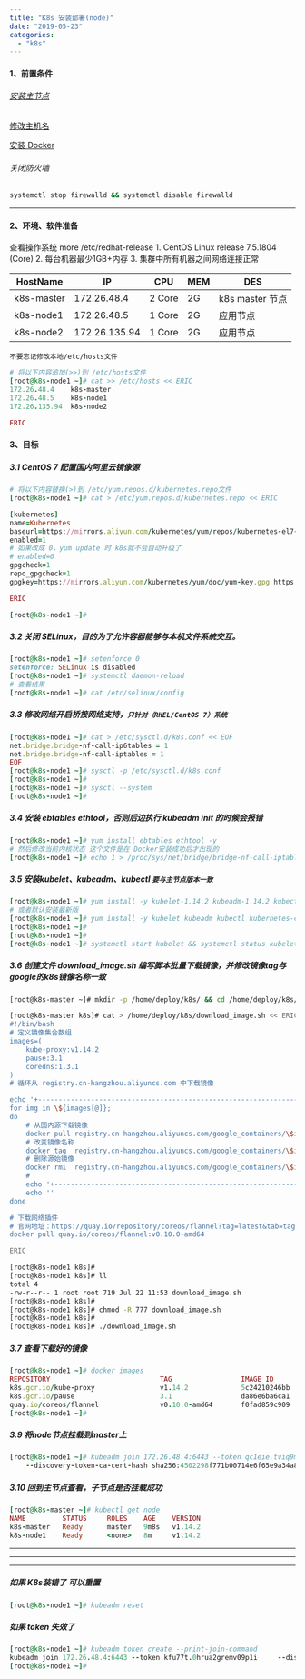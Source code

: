 ```yaml
---
title: "K8s 安装部署(node)"
date: "2019-05-23"
categories: 
  - "k8s"
---
```


#### 1、前置条件

###### [安装主节点](k8s-%E5%AE%89%E8%A3%85%E9%83%A8%E7%BD%B2 "安装主节点")

[修改主机名](linux-%E4%BF%AE%E6%94%B9%E4%B8%BB%E6%9C%BA%E5%90%8D "修改主机名")

[安装 Docker](%E5%AE%89%E8%A3%85-docker "安装 Docker")

###### 关闭防火墙

```ruby
systemctl stop firewalld && systemctl disable firewalld
```

* * *

#### 2、环境、软件准备

查看操作系统 more /etc/redhat-release 1. CentOS Linux release 7.5.1804 (Core) 2. 每台机器最少1GB+内存 3. 集群中所有机器之间网络连接正常

| HostName | IP | CPU | MEM | DES |
| --- | --- | --- | --- | --- |
| k8s-master | 172.26.48.4 | 2 Core | 2G | k8s master 节点 |
| k8s-node1 | 172.26.48.5 | 1 Core | 2G | 应用节点 |
| k8s-node2 | 172.26.135.94 | 1 Core | 2G | 应用节点 |

`不要忘记修改本地/etc/hosts文件`

```ruby
# 将以下内容追加(>>)到 /etc/hosts文件
[root@k8s-node1 ~]# cat >> /etc/hosts << ERIC
172.26.48.4    k8s-master
172.26.48.5    k8s-node1
172.26.135.94  k8s-node2

ERIC

```

#### 3、目标

##### 3.1 CentOS 7 配置国内阿里云镜像源

```ruby
# 将以下内容替换(>)到 /etc/yum.repos.d/kubernetes.repo文件
[root@k8s-node1 ~]# cat > /etc/yum.repos.d/kubernetes.repo << ERIC

[kubernetes]
name=Kubernetes
baseurl=https://mirrors.aliyun.com/kubernetes/yum/repos/kubernetes-el7-x86_64/
enabled=1
# 如果改成 0，yum update 时 k8s就不会自动升级了
# enabled=0
gpgcheck=1
repo_gpgcheck=1
gpgkey=https://mirrors.aliyun.com/kubernetes/yum/doc/yum-key.gpg https://mirrors.aliyun.com/kubernetes/yum/doc/rpm-package-key.gpg

ERIC

[root@k8s-node1 ~]#
```

##### 3.2 关闭 SELinux，目的为了允许容器能够与本机文件系统交互。

```ruby
[root@k8s-node1 ~]# setenforce 0
setenforce: SELinux is disabled
[root@k8s-node1 ~]# systemctl daemon-reload
# 查看结果
[root@k8s-node1 ~]# cat /etc/selinux/config
```

##### 3.3 修改网络开启桥接网络支持，`只针对（RHEL/CentOS 7）系统`

```ruby
[root@k8s-node1 ~]# cat > /etc/sysctl.d/k8s.conf << EOF
net.bridge.bridge-nf-call-ip6tables = 1
net.bridge.bridge-nf-call-iptables = 1
EOF
[root@k8s-node1 ~]# sysctl -p /etc/sysctl.d/k8s.conf
[root@k8s-node1 ~]#
[root@k8s-node1 ~]# sysctl --system
[root@k8s-node1 ~]#
```

##### 3.4 安装 ebtables ethtool，否则后边执行 kubeadm init 的时候会报错

```ruby
[root@k8s-node1 ~]# yum install ebtables ethtool -y
# 然后修改当前内核状态 这个文件是在 Docker安装成功后才出现的
[root@k8s-node1 ~]# echo 1 > /proc/sys/net/bridge/bridge-nf-call-iptables
```

##### 3.5 安装kubelet、kubeadm、kubectl `要与主节点版本一致`

```ruby
[root@k8s-node1 ~]# yum install -y kubelet-1.14.2 kubeadm-1.14.2 kubectl-1.14.2 kubernetes-cni-0.7.5
# 或者默认安装最新版
[root@k8s-node1 ~]# yum install -y kubelet kubeadm kubectl kubernetes-cni
[root@k8s-node1 ~]#
[root@k8s-node1 ~]#
[root@k8s-node1 ~]# systemctl start kubelet && systemctl status kubelet && systemctl enable kubelet
```

##### 3.6 创建文件 download\_image.sh 编写脚本批量下载镜像，并修改镜像tag与google的k8s镜像名称一致

```bash
[root@k8s-master ~]# mkdir -p /home/deploy/k8s/ && cd /home/deploy/k8s/

[root@k8s-master k8s]# cat > /home/deploy/k8s/download_image.sh << ERIC
#!/bin/bash
# 定义镜像集合数组
images=(
    kube-proxy:v1.14.2
    pause:3.1
    coredns:1.3.1
)
# 循环从 registry.cn-hangzhou.aliyuncs.com 中下载镜像

echo '+----------------------------------------------------------------+'
for img in \${images[@]};
do
    # 从国内源下载镜像
    docker pull registry.cn-hangzhou.aliyuncs.com/google_containers/\$img
    # 改变镜像名称
    docker tag  registry.cn-hangzhou.aliyuncs.com/google_containers/\$img k8s.gcr.io/\$img
    # 删除源始镜像
    docker rmi  registry.cn-hangzhou.aliyuncs.com/google_containers/\$img
    #
    echo '+----------------------------------------------------------------+'
    echo ''
done

# 下载网络插件
# 官网地址：https://quay.io/repository/coreos/flannel?tag=latest&tab=tags
docker pull quay.io/coreos/flannel:v0.10.0-amd64

ERIC

[root@k8s-node1 k8s]#
[root@k8s-node1 k8s]# ll
total 4
-rw-r--r-- 1 root root 719 Jul 22 11:53 download_image.sh
[root@k8s-node1 k8s]#
[root@k8s-node1 k8s]# chmod -R 777 download_image.sh
[root@k8s-node1 k8s]#
[root@k8s-node1 k8s]# ./download_image.sh
```

##### 3.7 查看下载好的镜像

```ruby
[root@k8s-node1 ~]# docker images
REPOSITORY                           TAG                 IMAGE ID            CREATED             SIZE
k8s.gcr.io/kube-proxy                v1.14.2             5c24210246bb        7 days ago          82.1MB
k8s.gcr.io/pause                     3.1                 da86e6ba6ca1        17 months ago       742kB
quay.io/coreos/flannel               v0.10.0-amd64       f0fad859c909        22 months ago       44.6 MB
[root@k8s-node1 ~]#
```

##### 3.9 将node节点挂载到master上

```ruby
[root@k8s-node1 ~]# kubeadm join 172.26.48.4:6443 --token qc1eie.tviq9mcibgdssqgm \
    --discovery-token-ca-cert-hash sha256:4502298f771b00714e6f65e9a34a8f5651094aac917f1d42e9bcaf20658525bf
```

##### 3.10 回到主节点查看，子节点是否挂载成功

```ruby
[root@k8s-master ~]# kubectl get node
NAME         STATUS     ROLES    AGE    VERSION
k8s-master   Ready      master   9m8s   v1.14.2
k8s-node1    Ready      <none>   8m     v1.14.2
```

* * *

* * *

* * *

##### 如果 K8s装错了 可以重置

```ruby
[root@k8s-node1 ~]# kubeadm reset
```

##### 如果 token 失效了

```ruby
[root@k8s-node1 ~]# kubeadm token create --print-join-command
kubeadm join 172.26.48.4:6443 --token kfu77t.0hrua2gremv09p1i     --discovery-token-ca-cert-hash sha256:4502298f771b00714e6f65e9a34a8f5651094aac917f1d42e9bcaf20658525bf
[root@k8s-node1 ~]#
```
